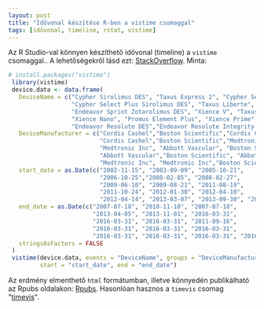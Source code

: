 ```yaml
---
layout: post
title: "Idővonal készítése R-ben a vistime csomaggal"
tags: [idővonal, timeline, rstat, vistime]
---
```


Az R Studio-val könnyen készíthető idővonal (timeline) a `vistime` csomaggal.. A lehetőségekről lásd ezt: [StackOverflow](https://stackoverflow.com/questions/44265512/creating-a-timeline-in-r). Minta:

```r
# install.packages("vistime")  
 library(vistime)  
 device.data <- data.frame(  
   DeviceName = c("Cypher Sirolimus DES", "Taxus Express 2", "Cypher Select Sirolimus DES",  
                  "Cypher Select Plus Sirolimus DES", "Taxus Liberte", "Endeavor ABT578",  
                  "Endeavor Sprint Zotarolimus DES", "Xience V", "Taxus Element Monrail ION",  
                  "Xience Nano", "Promus Element Plus", "Xience Prime",  
                  "Endeavor Resolute DES","Endeavor Resolute Integrity DES", "Promus Premier", "Xience Xpedition LL and SV"),  
   DeviceManufacturer = c("Cordis Cashel","Boston Scientific","Cordis Cashel",  
                          "Cordis Cashel","Boston Scientific","Medtronic Inc",  
                          "Medtronic Inc", "Abbott Vascular", "Boston Scientific",  
                          "Abbott Vascular","Boston Scientific", "Abbott Vascular",  
                          "Medtronic Inc", "Medtronic Inc","Boston Scientific", "Abbott Vascular"),  
   start_date = as.Date(c("2002-11-15", "2003-09-09", "2005-10-21",   
                          "2006-10-25","2008-02-05", "2008-02-27",  
                          "2009-06-10", "2009-08-21", "2011-08-19",  
                          "2011-10-24", "2012-01-30", "2012-04-10",  
                          "2012-04-14", "2013-03-07", "2013-09-30", "2014-02-19")),  
   end_date = as.Date(c("2007-07-18", "2010-11-10", "2007-07-18",  
                        "2013-04-05", "2013-11-01", "2016-03-31",  
                        "2016-03-31", "2016-03-31", "2011-09-16",  
                        "2016-03-31", "2016-03-31", "2016-03-31",  
                        "2016-03-31", "2016-03-31", "2016-03-31", "2016-03-31")),  
   stringsAsFactors = FALSE  
 )  
 vistime(device.data, events = "DeviceName", groups = "DeviceManufacturer",   
         start = "start_date", end = "end_date")
```

Az erdmény elmenthető `html` formátumban, illetve könnyedén publikálható az Rpubs oldalakon: [Rpubs](http://rpubs.com/ZGFabian/514062). Hasonlóan hasznos a `timevis` csomag "[timevis](https://daattali.com/shiny/timevis-demo/)".

